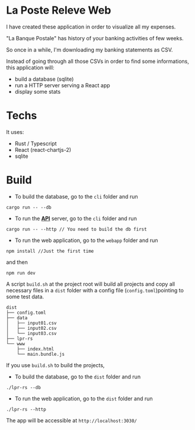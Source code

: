 # La Poste Releve Web
I have created these application in order to  visualize all my expenses.

"La Banque Postale" has history of your banking activities of few weeks.

So once in a while, I'm downloading my banking statements as CSV.

Instead of going through all those CSVs in order to find some informations, this application will:
* build a database (sqlite)
* run a HTTP server serving a React app
* display some stats


# Techs
It uses:
* Rust / Typescript
* React (react-chartjs-2)
* sqlite

# Build

* To build the database, go to the `cli` folder and run

`cargo run -- --db`

* To run the <ins>**API**</ins> server, go to the `cli` folder and run

`cargo run -- --http // You need to build the db first`

* To run the web application, go to the `webapp` folder and run
  
`npm install //Just the first time` 

and then 

`npm run dev`


A script `build.sh` at the project root will build all projects and copy all necessary files in a `dist` folder with a config file (`config.toml`)pointing to some test data.

```
dist
├── config.toml
├── data
│   ├── input01.csv
│   ├── input02.csv
│   └── input03.csv
├── lpr-rs
└── www
    ├── index.html
    └── main.bundle.js
```

If you use `build.sh` to build the projects,

* To build the database, go to the `dist` folder and run

`./lpr-rs --db`

* To run the web application, go to the `dist` folder and run

`./lpr-rs --http`


The app will be accessible at `http://localhost:3030/`



